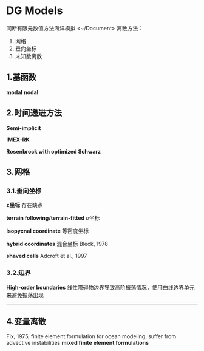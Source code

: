 # DG Models

间断有限元数值方法海洋模拟
<~/Document>
离散方法：
1. 网格
2. 垂向坐标
3. 未知数离散

## 1.基函数
**modal**
**nodal**

## 2.时间递进方法
**Semi-implicit**

**IMEX-RK**

**Rosenbrock with optimized Schwarz**

## 3.网格
### 3.1.垂向坐标
**z坐标** 存在缺点

**terrain following/terrain-fitted**
$\sigma$坐标

**Isopycnal coordinate**
等密度坐标

**hybrid coordinates**
混合坐标
Bleck, 1978

**shaved cells**
Adcroft et al., 1997
### 3.2.边界
**High-order boundaries**
线性障碍物边界导致高阶振荡情况，使用曲线边界单元来避免振荡出现

****

## 4.变量离散
Fix, 1975, finite element formulation for ocean modeling, suffer from advective instabilities
**mixed finite element formulations**
